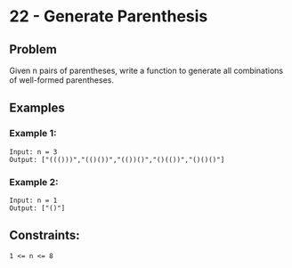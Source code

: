 # 22 - Generate Parenthesis

## Problem
Given n pairs of parentheses, write a function to generate all combinations of well-formed parentheses.

## Examples
### Example 1:
    Input: n = 3
    Output: ["((()))","(()())","(())()","()(())","()()()"]

### Example 2:
    Input: n = 1
    Output: ["()"]

## Constraints:
    1 <= n <= 8



